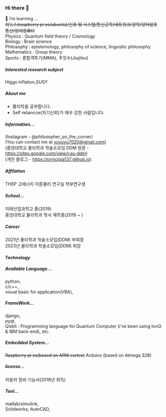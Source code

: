 ### Hi there 👋
 🌱 I’m learning ...   
  ~~리눅스(raspberry pi os/ubuntu)/신호 및 시스템/통신공학/네트워크/광학/양자암호통신/양자컴퓨터~~  
  Physics : Quantum field theory / Cosmology     
  Biology : Brain science  
  Philosophy : epistemology, philosophy of science, linguistic philosophy   
  Mathematics : Group theory  
  Sports : 종합격투기(MMA), 주짓수(Jiujitsu)
    
##### Interested research subject
Higgs inflation,SUSY

##### About me
- 물리학을 공부합니다.  
- Self reliancce(자기신뢰)가 매우 강한 사람입니다.  


##### Information...
   (Instagram - @philosopher_on_the_corner)    
   (You can contact me at yuyuyu7020@gmail.com)    
   (중앙대학교 물리학과 학술소모임 DDM 방문 - https://sites.google.com/view/cau-ddm)    
   (개인 블로그 - https://principia137.github.io)
   
##### Affilation
  THEP 고에너지 이론물리 연구실 학부연구생    
  
##### School...
  미래산업과학고 졸(2019)   
  중앙대학교 물리학과 학사 재학중(2019 ~ )  
  
##### Career  
  2021년 물리학과 학술소모임(DDM) 부회장    
  2023년 물리학과 학술소모임(DDM) 회장  


#### Technology
##### Available Language...
  python,   
  c/c++,   
  visual basic for application(VBA),    

##### FrameWork...
  django,   
  pyqt,   
  Qiskit : Programming language for Quantum Computer (i've been using IonQ & IBM back-end), 
  etc.  

##### Embedded System...
  ~~Raspberry pi os(based on ARM cortex)~~
  Arduino (based on Atmega 328) 

##### license...
  자동차 정비 기능사(2018년 취득)

##### Tool...
  matlab/simulink,  
  Solidworks, 
  AutoCAD,  
